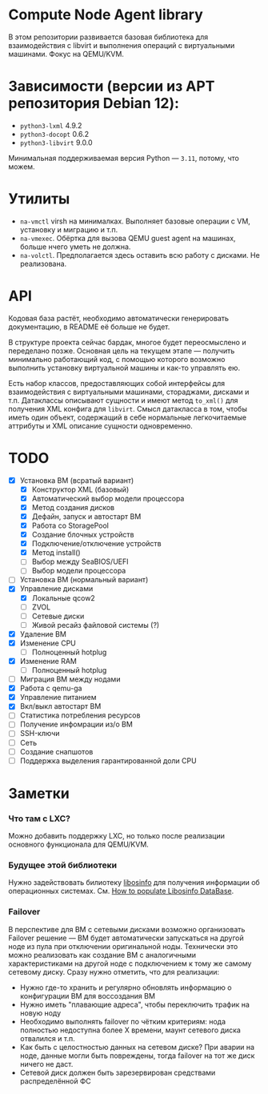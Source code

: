 # Compute Node Agent library

В этом репозитории развивается базовая библиотека для взаимодействия с libvirt и выполнения операций с виртуальными машинами. Фокус на QEMU/KVM.

# Зависимости (версии из APT репозитория Debian 12):

- `python3-lxml` 4.9.2
- `python3-docopt` 0.6.2
- `python3-libvirt` 9.0.0

Минимальная поддерживаемая версия Python — `3.11`, потому, что можем.

# Утилиты

- `na-vmctl` virsh на минималках. Выполняет базовые операции с VM, установку и миграцию и т.п.
- `na-vmexec`. Обёртка для вызова QEMU guest agent на машинах, больше нчего уметь не должна.
- `na-volctl`. Предполагается здесь оставить всю работу с дисками. Не реализована.

# API

Кодовая база растёт, необходимо автоматически генерировать документацию, в README её больше не будет.

В структуре проекта сейчас бардак, многое будет переосмыслено и переделано позже. Основная цель на текущем этапе — получить минимально работающий код, с помощью которого возможно выполнить установку виртуальной машины и как-то управлять ею.

Есть набор классов, предоставляющих собой интерфейсы для взаимодействия с виртуальными машинами, стораджами, дисками и т.п. Датаклассы описывают сущности и имеют метод `to_xml()` для получения XML конфига для `libvirt`. Смысл датакласса в том, чтобы иметь один объект, содержащий в себе нормальные легкочитаемые аттрибуты и XML описание сущности одновременно.

# TODO

- [x] Установка ВМ (всратый вариант)
    - [x] Конструктор XML (базовый)
    - [x] Автоматический выбор модели процессора
    - [x] Метод создания дисков
    - [x] Дефайн, запуск и автостарт ВМ
    - [x] Работа со StoragePool
    - [x] Создание блочных устройств
    - [x] Подключение/отключение устройств
    - [x] Метод install()
    - [ ] Выбор между SeaBIOS/UEFI
    - [ ] Выбор модели процессора
- [ ] Установка ВМ (нормальный вариант)
- [x] Управление дисками
    - [x] Локальные qcow2
    - [ ] ZVOL
    - [ ] Сетевые диски
    - [ ] Живой ресайз файловой системы (?)
- [x] Удаление ВМ
- [x] Изменение CPU
    - [ ] Полноценный hotplug
- [x] Изменение RAM
    - [ ] Полноценный hotplug
- [ ] Миграция ВМ между нодами
- [x] Работа с qemu-ga
- [x] Управление питанием
- [x] Вкл/выкл автостарт ВМ
- [ ] Статистика потребления ресурсов
- [ ] Получение инфомрации из/о ВМ
- [ ] SSH-ключи
- [ ] Сеть
- [ ] Создание снапшотов
- [ ] Поддержка выделения гарантированной доли CPU

# Заметки

### Что там с LXC?

Можно добавить поддержку LXC, но только после реализации основного функционала для QEMU/KVM.

### Будущее этой библиотеки

Нужно задействовать билиотеку [libosinfo](https://libosinfo.org/) для получения информации об операционных системах. См. [How to populate Libosinfo DataBase](https://wiki.libvirt.org/HowToPopulateLibosinfoDB.html).

### Failover

В перспективе для ВМ с сетевыми дисками возможно организовать Failover решение — ВМ будет автоматически запускаться на другой ноде из пула при отключении оригинальной ноды. Технически это можно реализовать как создание ВМ с аналогичными характеристиками на другой ноде с подключением к тому же самому сетевому диску. Сразу нужно отметить, что для реализации:

- Нужно где-то хранить и регулярно обновлять информацию о конфигурации ВМ для воссоздания ВМ
- Нужно иметь "плавающие адреса", чтобы переключить трафик на новую ноду
- Необходимо выполнять failover по чётким критериям: нода полностью недоступна более X времени, маунт сетевого диска отвалился и т.п.
- Как быть с целостностью данных на сетевом диске? При аварии на ноде, данные могли быть повреждены, тогда failover на тот же диск ничего не даст.
- Сетевой диск должен быть зарезервирован средствами распределённой ФС

